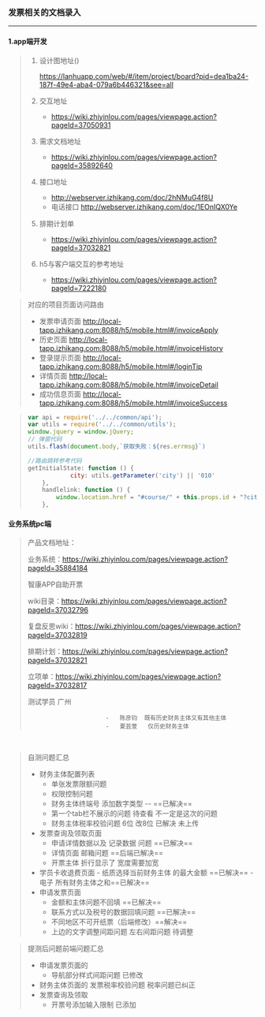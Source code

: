 ### 发票相关的文档录入

---

#### 1.app端开发

> 1. 设计图地址()
>
>    https://lanhuapp.com/web/#/item/project/board?pid=dea1ba24-187f-49e4-aba4-079a6b446321&see=all
>
> 2. 交互地址
>
>    - https://wiki.zhiyinlou.com/pages/viewpage.action?pageId=37050931
>
> 3. 需求文档地址
>
>    - https://wiki.zhiyinlou.com/pages/viewpage.action?pageId=35892640
>
> 4. 接口地址
>
>    - http://webserver.izhikang.com/doc/2hNMuG4f8U
>    - 电话接口  http://webserver.izhikang.com/doc/1EOnIQX0Ye
>
> 5. 排期计划单
>
>    - https://wiki.zhiyinlou.com/pages/viewpage.action?pageId=37032821
>    
> 6. h5与客户端交互的参考地址
>
>    - https://wiki.zhiyinlou.com/pages/viewpage.action?pageId=7222180

>对应的项目页面访问路由
>
>- 发票申请页面  http://local-tapp.izhikang.com:8088/h5/mobile.html#/invoiceApply
>- 历史页面   http://local-tapp.izhikang.com:8088/h5/mobile.html#/invoiceHistory
>- 登录提示页面  http://local-tapp.izhikang.com:8088/h5/mobile.html#/loginTip
>- 详情页面   http://local-tapp.izhikang.com:8088/h5/mobile.html#/invoiceDetail
>- 成功信息页面      http://local-tapp.izhikang.com:8088/h5/mobile.html#/invoiceSuccess

> ```js
> var api = require('../../common/api');
> var utils = require('../../common/utils');
> window.jquery = window.jQuery;  
> // 弹窗代码
> utils.flash(document.body,`获取失败：${res.errmsg}`)
> 
> //路由跳转参考代码
> getInitialState: function () {
>             city: utils.getParameter('city') || '010'
>     },
>     handlelink: function () {
>         window.location.href = "#course/" + this.props.id + "?city=" + this.state.city;
>     },
> ```
>
> 

#### 业务系统pc端

>产品文档地址：
>
>业务系统：https://wiki.zhiyinlou.com/pages/viewpage.action?pageId=35884184
>
>智康APP自助开票
>
>wiki目录：https://wiki.zhiyinlou.com/pages/viewpage.action?pageId=37032796
>
>复盘反思wiki：https://wiki.zhiyinlou.com/pages/viewpage.action?pageId=37032819
>
>排期计划：https://wiki.zhiyinlou.com/pages/viewpage.action?pageId=37032821
>
>立项单：https://wiki.zhiyinlou.com/pages/viewpage.action?pageId=37032817
>
>
>
>测试学员     广州
>
> 							-   陈彦钧  既有历史财务主体又有其他主体
> 							-   夏芸萱   仅历史财务主体

​				

>
>
>自测问题汇总
>
>- 财务主体配置列表    
>    - 单张发票限额问题
>    - 权限控制问题
>    -  财务主体终端号   添加数字类型   -- ==已解决==
>   - 第一个tab栏不展示的问题     待查看 不一定是这次的问题
>   - 财务主体税率校验问题   6位 改8位   已解决 未上传
>- 发票查询及领取页面
>    -  申请详情数据以及 记录数据 问题 ==已解决==
>   - 详情页面 邮箱问题    ==后端已解决==
>   - 开票主体  折行显示了  宽度需要加宽
> - 学员卡收退费页面
>    	-      纸质选择当前财务主体     的最大金额 ==已解决==
>               	-      电子  所有财务主体之和==已解决==
>- 申请发票页面
>   -  金额和主体问题不回填     ==已解决==
>    -  联系方式以及税号的数据回填问题   ==已解决==
>    -  不同地区不可开纸票（后端修改）==解决==
>    - 上边的文字调整间距问题  左右间距问题  待调整

> 提测后问题前端问题汇总
>
> - 申请发票页面的  
>   - 导航部分样式间距问题  已修改
> - 财务主体页面的 发票税率校验问题  税率问题已纠正
> - 发票查询及领取
>   - 开票号添加输入限制   已添加 







